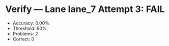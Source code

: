 # Verify — Lane lane_7 Attempt 3: FAIL

- Accuracy: 0.00%
- Threshold: 60%
- Problems: 2
- Correct: 0